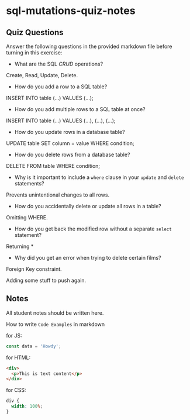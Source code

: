 # sql-mutations-quiz-notes

## Quiz Questions

Answer the following questions in the provided markdown file before turning in this exercise:

- What are the SQL _CRUD_ operations?

Create, Read, Update, Delete.

- How do you add a row to a SQL table?

INSERT INTO table (...) VALUES (...);

- How do you add multiple rows to a SQL table at once?

INSERT INTO table (...) VALUES (...), (...), (...);

- How do you update rows in a database table?

UPDATE table SET column = value WHERE condition;

- How do you delete rows from a database table?

DELETE FROM table WHERE condition;

- Why is it important to include a `where` clause in your `update` and `delete` statements?

Prevents unintentional changes to all rows.

- How do you accidentally delete or update all rows in a table?

Omitting WHERE.

- How do you get back the modified row without a separate `select` statement?

Returning \*

- Why did you get an error when trying to delete certain films?

Foreign Key constraint.

Adding some stuff to push again.

## Notes

All student notes should be written here.

How to write `Code Examples` in markdown

for JS:

```javascript
const data = 'Howdy';
```

for HTML:

```html
<div>
  <p>This is text content</p>
</div>
```

for CSS:

```css
div {
  width: 100%;
}
```

